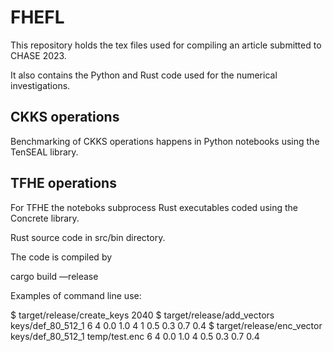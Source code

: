 # FHEFL

This repository holds the tex files used for compiling an article submitted to CHASE 2023.

It also contains the Python and Rust code used for the numerical investigations.  

## CKKS operations

Benchmarking of CKKS operations happens in Python notebooks using the TenSEAL library.

## TFHE operations

For TFHE the noteboks subprocess Rust executables coded using the Concrete library. 

Rust source code in src/bin directory.

The code is compiled by

cargo build —release

Examples of command line use:

$ target/release/create_keys 2040
$ target/release/add_vectors keys/def_80_512_1 6 4 0.0 1.0 4 1 0.5 0.3 0.7 0.4
$ target/release/enc_vector keys/def_80_512_1 temp/test.enc 6 4 0.0 1.0 4 0.5 0.3 0.7 0.4
